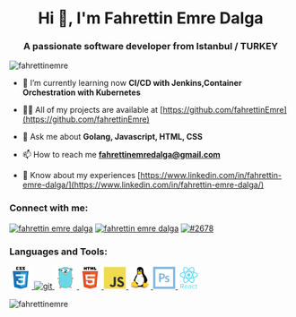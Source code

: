 <h1 align="center">Hi 👋, I'm Fahrettin Emre Dalga</h1>
<h3 align="center">A passionate software developer from Istanbul / TURKEY</h3>

<p align="left"> <img src="https://komarev.com/ghpvc/?username=fahrettinemre&label=Profile%20views&color=0e75b6&style=flat" alt="fahrettinemre" /> </p>

- 🌱 I’m currently learning now **CI/CD with Jenkins,Container Orchestration with Kubernetes**

- 👨‍💻 All of my projects are available at [https://github.com/fahrettinEmre](https://github.com/fahrettinEmre)

- 💬 Ask me about **Golang, Javascript, HTML, CSS**

- 📫 How to reach me **fahrettinemredalga@gmail.com**

- 📄 Know about my experiences [https://www.linkedin.com/in/fahrettin-emre-dalga/](https://www.linkedin.com/in/fahrettin-emre-dalga/)

<h3 align="left">Connect with me:</h3>
<p align="left">
<a href="https://linkedin.com/in/fahrettin emre dalga" target="blank"><img align="center" src="https://raw.githubusercontent.com/rahuldkjain/github-profile-readme-generator/master/src/images/icons/Social/linked-in-alt.svg" alt="fahrettin emre dalga" height="30" width="40" /></a>
<a href="https://www.hackerrank.com/fahrettin emre dalga" target="blank"><img align="center" src="https://raw.githubusercontent.com/rahuldkjain/github-profile-readme-generator/master/src/images/icons/Social/hackerrank.svg" alt="fahrettin emre dalga" height="30" width="40" /></a>
<a href="https://discord.gg/#2678" target="blank"><img align="center" src="https://raw.githubusercontent.com/rahuldkjain/github-profile-readme-generator/master/src/images/icons/Social/discord.svg" alt="#2678" height="30" width="40" /></a>
</p>

<h3 align="left">Languages and Tools:</h3>
<p align="left"> <a href="https://www.w3schools.com/css/" target="_blank" rel="noreferrer"> <img src="https://raw.githubusercontent.com/devicons/devicon/master/icons/css3/css3-original-wordmark.svg" alt="css3" width="40" height="40"/> </a> <a href="https://git-scm.com/" target="_blank" rel="noreferrer"> <img src="https://www.vectorlogo.zone/logos/git-scm/git-scm-icon.svg" alt="git" width="40" height="40"/> </a> <a href="https://golang.org" target="_blank" rel="noreferrer"> <img src="https://raw.githubusercontent.com/devicons/devicon/master/icons/go/go-original.svg" alt="go" width="40" height="40"/> </a> <a href="https://www.w3.org/html/" target="_blank" rel="noreferrer"> <img src="https://raw.githubusercontent.com/devicons/devicon/master/icons/html5/html5-original-wordmark.svg" alt="html5" width="40" height="40"/> </a> <a href="https://developer.mozilla.org/en-US/docs/Web/JavaScript" target="_blank" rel="noreferrer"> <img src="https://raw.githubusercontent.com/devicons/devicon/master/icons/javascript/javascript-original.svg" alt="javascript" width="40" height="40"/> </a> <a href="https://www.linux.org/" target="_blank" rel="noreferrer"> <img src="https://raw.githubusercontent.com/devicons/devicon/master/icons/linux/linux-original.svg" alt="linux" width="40" height="40"/> </a> <a href="https://www.photoshop.com/en" target="_blank" rel="noreferrer"> <img src="https://raw.githubusercontent.com/devicons/devicon/master/icons/photoshop/photoshop-line.svg" alt="photoshop" width="40" height="40"/> </a> <a href="https://reactjs.org/" target="_blank" rel="noreferrer"> <img src="https://raw.githubusercontent.com/devicons/devicon/master/icons/react/react-original-wordmark.svg" alt="react" width="40" height="40"/> </a> </p>

<p><img align="center" src="https://github-readme-stats.vercel.app/api/top-langs?username=fahrettinemre&show_icons=true&locale=en&layout=compact" alt="fahrettinemre" /></p>
